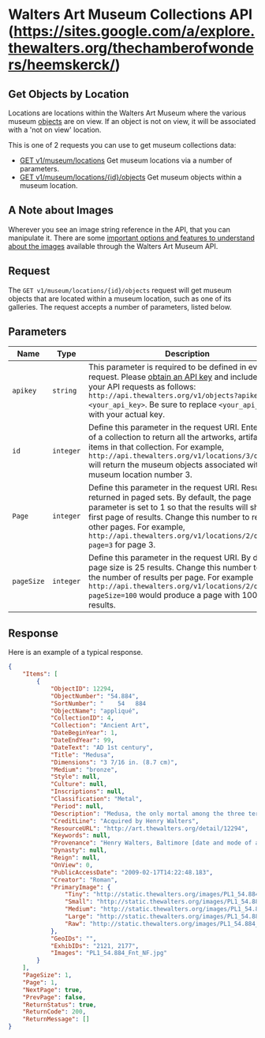 Walters Art Museum Collections API (https://sites.google.com/a/explore.thewalters.org/thechamberofwonders/heemskerck/)
================================================================================

## Get Objects by Location

Locations are locations within the Walters Art Museum where the various museum [objects](/objects/README.md) are on view. If an object is not on view, it will be associated with a 'not on view' location.

This is one of 2 requests you can use to get museum collections data:
- [GET v1/museum/locations](locations-get.md) Get museum locations via a number of parameters.
- [GET v1/museum/locations/{id}/objects](locations-objects.md) Get museum objects within a museum location.


## A Note about Images
Wherever you see an image string reference in the API, that you can manipulate it. There are some [important options and features to understand about the images](/images.md) available through the Walters Art Museum API.


## Request
The `GET v1/museum/locations/{id}/objects` request will get museum objects that are located within a museum location, such as one of its galleries. The request accepts a number of parameters, listed below.


## Parameters
Name | Type | Description
-----|------|--------------
`apikey` | `string` | This parameter is required to be defined in every API request. Please [obtain an API key](http://api.thewalters.org/) and include it in your API requests as follows: `http://api.thewalters.org/v1/objects?apikey=<your_api_key>`. Be sure to replace `<your_api_key>` with your actual key. 
`id` | `integer` | Define this parameter in the request URI. Enter the ID of a collection to return all the artworks, artifacts or items in that collection. For example, `http://api.thewalters.org/v1/locations/3/objects` will return the museum objects associated with museum location number 3.
`Page` | `integer` | Define this parameter in the request URI. Results are returned in paged sets. By default, the page parameter is set to 1 so that the results will show the first page of results. Change this number to return other pages. For example, `http://api.thewalters.org/v1/locations/2/objects?page=3` for page 3. 
`pageSize` | `integer` | Define this parameter in the request URI. By default page size is 25 results. Change this number to alter the number of results per page. For example `http://api.thewalters.org/v1/locations/2/objects?pageSize=100` would produce a page with 100 results.


## Response
Here is an example of a typical response.

```json
{
    "Items": [
        {
            "ObjectID": 12294,
            "ObjectNumber": "54.884",
            "SortNumber": "    54   884                                            ",
            "ObjectName": "appliqué",
            "CollectionID": 4,
            "Collection": "Ancient Art",
            "DateBeginYear": 1,
            "DateEndYear": 99,
            "DateText": "AD 1st century",
            "Title": "Medusa",
            "Dimensions": "3 7/16 in. (8.7 cm)",
            "Medium": "bronze",
            "Style": null,
            "Culture": null,
            "Inscriptions": null,
            "Classification": "Metal",
            "Period": null,
            "Description": "Medusa, the only mortal among the three terrifying winged Gorgon sisters, could turn humans into stone. In early Greece, she was usually depicted with wings on her head, her face surrounded by snakes, with long fangs, and her tongue sticking out, all of which suggests her monstrous character. In later times, her features softened, and she was portrayed as a calm, beautiful woman. Medusa heads, intended to avert evil, were used as decorative elements on a large variety of items, such as vessels, statues, armor, and sarcophagi.",
            "CreditLine": "Acquired by Henry Walters",
            "ResourceURL": "http://art.thewalters.org/detail/12294",
            "Keywords": null,
            "Provenance": "Henry Walters, Baltimore [date and mode of acquisition unknown]; Walters Art Museum, 1931, by bequest.",
            "Dynasty": null,
            "Reign": null,
            "OnView": 0,
            "PublicAccessDate": "2009-02-17T14:22:48.183",
            "Creator": "Roman",
            "PrimaryImage": {
                "Tiny": "http://static.thewalters.org/images/PL1_54.884_Fnt_NF.jpg?width=50",
                "Small": "http://static.thewalters.org/images/PL1_54.884_Fnt_NF.jpg?width=100",
                "Medium": "http://static.thewalters.org/images/PL1_54.884_Fnt_NF.jpg?width=150",
                "Large": "http://static.thewalters.org/images/PL1_54.884_Fnt_NF.jpg?width=250",
                "Raw": "http://static.thewalters.org/images/PL1_54.884_Fnt_NF.jpg"
            },
            "GeoIDs": "",
            "ExhibIDs": "2121, 2177",
            "Images": "PL1_54.884_Fnt_NF.jpg"
        }
    ],
    "PageSize": 1,
    "Page": 1,
    "NextPage": true,
    "PrevPage": false,
    "ReturnStatus": true,
    "ReturnCode": 200,
    "ReturnMessage": []
}
```

